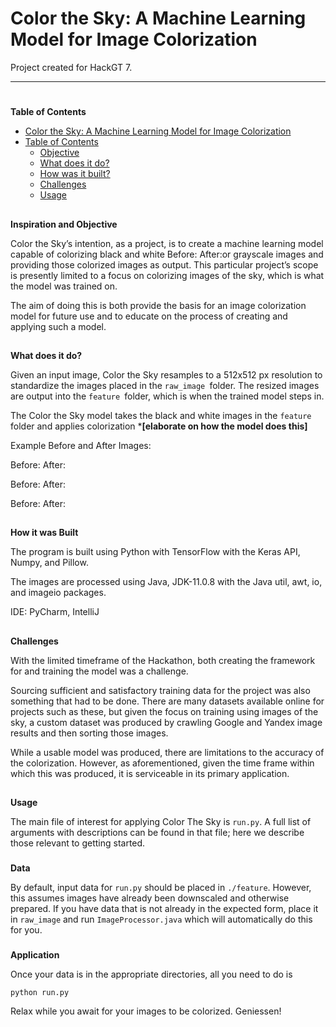 
# **Color the Sky: A Machine Learning Model for Image Colorization**

Project created for HackGT 7.



---



# 
**Table of Contents**



*   [Color the Sky: A Machine Learning Model for Image Colorization](https://github.com/thinhpham2122/Color_the_Sky)
*   [Table of Contents](https://github.com/thinhpham2122/Color_the_Sky#table-of-contents)
    *   [Objective](https://github.com/thinhpham2122/Color_the_Sky#objective)
    *   [What does it do?](https://github.com/thinhpham2122/Color_the_Sky#what-does-it-do)
    *   [How was it built?](https://github.com/thinhpham2122/Color_the_Sky#built)
    *   [Challenges](https://github.com/thinhpham2122/Color_the_Sky#challenges)
    *   [Usage](https://github.com/thinhpham2122/Color_the_Sky#usage)

## 
**Inspiration and Objective**


Color the Sky’s intention, as a project, is to create a machine learning model capable of colorizing black and white Before:						After:or grayscale images and providing those colorized images as output. This particular project’s scope is presently limited to a focus on colorizing images of the sky, which is what the model was trained on. 

The aim of doing this is both provide the basis for an image colorization model for future use and to educate on the process of creating and applying such a model. 


## 
**What does it do?**

Given an input image, Color the Sky resamples to a 512x512 px resolution to standardize the images placed in the `raw_image `folder. The resized images are output into the `feature `folder, which is when the trained model steps in. 

The Color the Sky model takes the black and white images in the `feature `folder and applies colorization ***[elaborate on how the model does this]**

Example Before and After Images:

Before:						After:

Before:						After:

Before:						After:


## 
**How it was Built**

The program is built using Python with TensorFlow with the Keras API, Numpy, and Pillow.

The images are processed using Java, JDK-11.0.8 with the Java util, awt, io, and imageio packages.

IDE: PyCharm, IntelliJ


## 
**Challenges**

With the limited timeframe of the Hackathon, both creating the framework for and training the model was a challenge.  

Sourcing sufficient and satisfactory training data for the project was also something that had to be done. There are many datasets available online for projects such as these, but given the focus on training using images of the sky, a custom dataset was produced by crawling Google and Yandex image results and then sorting those images.

While a usable model was produced, there are limitations to the accuracy of the colorization. However, as aforementioned, given the time frame within which this was produced, it is serviceable in its primary application. 


## 
**Usage**

The main file of interest for applying Color The Sky is `run.py`. A full list of arguments with descriptions can be found in that file; here we describe those relevant to getting started.


### 
**Data**

By default, input data for `run.py` should be placed in `./feature`. However, this assumes images have already been downscaled and otherwise prepared. If you have data that is not already in the expected form, place it in `raw_image` and run `ImageProcessor.java` which will automatically do this for you. 


### 
**Application**

Once your data is in the appropriate directories, all you need to do is


```
python run.py
```


Relax while you await for your images to be colorized. Geniessen!
